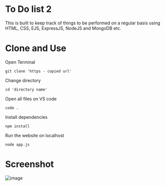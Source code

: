 # To Do list 2
This is built to keep track of things to be performed on a regular basis using HTML, CSS, EJS, ExpressJS, NodeJS and MongoDB etc.

# Clone and Use

  Open Terminal 
  
    git clone 'https - copied url'

  Change directory  

    cd 'directory name'

  Open all files on VS code  

    code .

  Install dependencies

    npm install    
   
  Run the website on localhost
  
    node app.js
    
# Screenshot
  
![image](https://user-images.githubusercontent.com/37767811/148597308-892ed836-1a00-4a44-a4df-4358fb73fc73.png)


    
    

